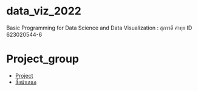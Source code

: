 # data_viz_2022
Basic Programming for Data Science and Data Visualization : สุภาวดี คำทุย ID 623020544-6


# Project_group
* [Project](https://github.com/SupawadeeKhamthuy/data_viz_2022/blob/main/Project_Datastudio.ipynb)
* [สื่อนำเสนอ](file:///D:/Downloads/Project%20%E0%B8%81%E0%B8%A5%E0%B8%B8%E0%B9%88%E0%B8%A1%203rd.pdf)
